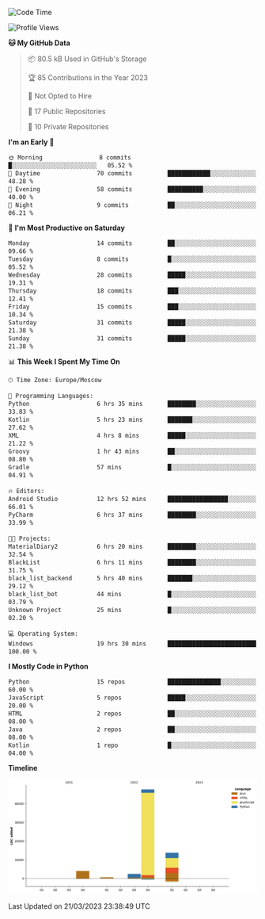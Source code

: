 <!--START_SECTION:waka-->
![Code Time](http://img.shields.io/badge/Code%20Time-64%20hrs%201%20min-blue)

![Profile Views](http://img.shields.io/badge/Profile%20Views-0-blue)

**🐱 My GitHub Data** 

> 📦 80.5 kB Used in GitHub's Storage 
 > 
> 🏆 85 Contributions in the Year 2023
 > 
> 🚫 Not Opted to Hire
 > 
> 📜 17 Public Repositories 
 > 
> 🔑 10 Private Repositories 
 > 
**I'm an Early 🐤** 

```text
🌞 Morning                8 commits           █░░░░░░░░░░░░░░░░░░░░░░░░   05.52 % 
🌆 Daytime                70 commits          ████████████░░░░░░░░░░░░░   48.28 % 
🌃 Evening                58 commits          ██████████░░░░░░░░░░░░░░░   40.00 % 
🌙 Night                  9 commits           ██░░░░░░░░░░░░░░░░░░░░░░░   06.21 % 
```
📅 **I'm Most Productive on Saturday** 

```text
Monday                   14 commits          ██░░░░░░░░░░░░░░░░░░░░░░░   09.66 % 
Tuesday                  8 commits           █░░░░░░░░░░░░░░░░░░░░░░░░   05.52 % 
Wednesday                28 commits          █████░░░░░░░░░░░░░░░░░░░░   19.31 % 
Thursday                 18 commits          ███░░░░░░░░░░░░░░░░░░░░░░   12.41 % 
Friday                   15 commits          ███░░░░░░░░░░░░░░░░░░░░░░   10.34 % 
Saturday                 31 commits          █████░░░░░░░░░░░░░░░░░░░░   21.38 % 
Sunday                   31 commits          █████░░░░░░░░░░░░░░░░░░░░   21.38 % 
```


📊 **This Week I Spent My Time On** 

```text
🕑︎ Time Zone: Europe/Moscow

💬 Programming Languages: 
Python                   6 hrs 35 mins       ████████░░░░░░░░░░░░░░░░░   33.83 % 
Kotlin                   5 hrs 23 mins       ███████░░░░░░░░░░░░░░░░░░   27.62 % 
XML                      4 hrs 8 mins        █████░░░░░░░░░░░░░░░░░░░░   21.22 % 
Groovy                   1 hr 43 mins        ██░░░░░░░░░░░░░░░░░░░░░░░   08.80 % 
Gradle                   57 mins             █░░░░░░░░░░░░░░░░░░░░░░░░   04.91 % 

🔥 Editors: 
Android Studio           12 hrs 52 mins      █████████████████░░░░░░░░   66.01 % 
PyCharm                  6 hrs 37 mins       ████████░░░░░░░░░░░░░░░░░   33.99 % 

🐱‍💻 Projects: 
MaterialDiary2           6 hrs 20 mins       ████████░░░░░░░░░░░░░░░░░   32.54 % 
BlackList                6 hrs 11 mins       ████████░░░░░░░░░░░░░░░░░   31.75 % 
black_list_backend       5 hrs 40 mins       ███████░░░░░░░░░░░░░░░░░░   29.12 % 
black_list_bot           44 mins             █░░░░░░░░░░░░░░░░░░░░░░░░   03.79 % 
Unknown Project          25 mins             █░░░░░░░░░░░░░░░░░░░░░░░░   02.20 % 

💻 Operating System: 
Windows                  19 hrs 30 mins      █████████████████████████   100.00 % 
```

**I Mostly Code in Python** 

```text
Python                   15 repos            ███████████████░░░░░░░░░░   60.00 % 
JavaScript               5 repos             █████░░░░░░░░░░░░░░░░░░░░   20.00 % 
HTML                     2 repos             ██░░░░░░░░░░░░░░░░░░░░░░░   08.00 % 
Java                     2 repos             ██░░░░░░░░░░░░░░░░░░░░░░░   08.00 % 
Kotlin                   1 repo              █░░░░░░░░░░░░░░░░░░░░░░░░   04.00 % 
```



**Timeline**

![Lines of Code chart](https://raw.githubusercontent.com/Adlemex/Adlemex/main/assets/bar_graph.png)


 Last Updated on 21/03/2023 23:38:49 UTC
<!--END_SECTION:waka-->
